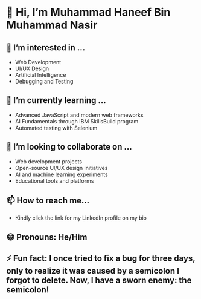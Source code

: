 # 👋 Hi, I’m Muhammad Haneef Bin Muhammad Nasir

## 👀 I’m interested in ...
- Web Development
- UI/UX Design
- Artificial Intelligence
- Debugging and Testing

## 🌱 I’m currently learning ...
- Advanced JavaScript and modern web frameworks
- AI Fundamentals through IBM SkillsBuild program
- Automated testing with Selenium

## 💞️ I’m looking to collaborate on ...
- Web development projects
- Open-source UI/UX design initiatives
- AI and machine learning experiments
- Educational tools and platforms

## 📫 How to reach me...
- Kindly click the link for my LinkedIn profile on my bio

## 😄 Pronouns: He/Him

## ⚡ Fun fact: I once tried to fix a bug for three days, only to realize it was caused by a semicolon I forgot to delete. Now, I have a sworn enemy: the semicolon!

<!---
Hneefnsr/Hneefnsr is a ✨ special ✨ repository because its `README.md` (this file) appears on your GitHub profile.
You can click the Preview link to take a look at your changes.
--->
